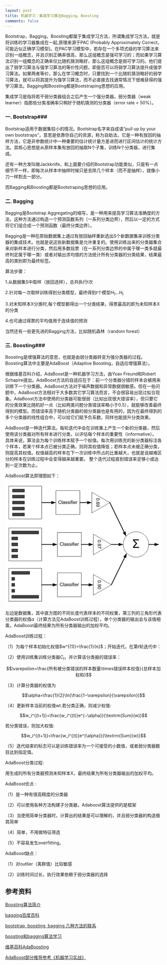 ```yaml
---
layout: post
title: 机器学习：集成学习算法Bagging，Boosting
comments: false
---
```


<!--more-->

Bootstrap，Bagging，Boosting都属于集成学习方法，所谓集成学习方法，就是将训练的学习器集成在一起,原理来源于PAC (Probably Approximately Correct，可能近似正确学习模型)。在PAC学习模型中，若存在一个多项式级的学习算法来识别一组概念，并且识别正确率很高，那么这组概念是强可学习的；而如果学习算法识别一组概念的正确率仅比随机猜测略好，那么这组概念是弱可学习的。他们提出了弱学习算法与强学习算法的等价性问题，即是否可以将弱学习算法提升成强学习算法。如果两者等价，那么在学习概念时，只要找到一个比随机猜测略好的弱学习算法，就可以将其提升为强学习算法，而不必直接去找通常情况下很难获得的强学习算法。Bagging和Boosting都是Bootstraping思想的应用。

集成学习是指将若干弱分类器组合之后产生一个强分类器。弱分类器（weak learner）指那些分类准确率只稍好于随机猜测的分类器（error rate < 50%）。

### 一. Bootstrap###

Bootstrap适用于数据集较小的情况。Bootstrap名字来自成语“pull up by your own bootstraps”，意思是依靠你自己的资源，称为自助法，它是一种有放回的抽样方法，它是非参数统计中一种重要的估计统计量方差进而进行区间估计的统计方法。其核心思想是从原样本集有放回的抽取N个子集，训练N个分类器，进行集成。

还有一种方发叫做Jackknife，和上面要介绍的Bootstrap功能类似，只是有一点细节不一样，即每次从样本中抽样时候只是去除几个样本（而不是抽样），就像小刀一样割去一部分。

而Bagging和Boosting都是Bootstraping思想的应用。

### 二. Bagging ###

Bagging是Bootstrap Aggregating的缩写，是一种用来提高学习算法准确度的方法，这种方法通过构造一个预测函数系列（一系列分类边界），然后以一定的方式将它们组合成一个预测函数（最终分类边界）。

Bagging是一种在原始数据集上通过有放回抽样重新选出S个新数据集来训练分类器的集成技术。也就是说这些新数据集是允许重复的。使用训练出来的分类器集合来对新样本进行分类，然后用多数投票（在一系列分类边界的中属于哪一类多就最终判定属于哪一类）或者对输出求均值的方法统计所有分类器的分类结果，结果最高的类别即为最终标签。

算法步骤：

1.从数据集S中取样（放回选样），总共执行t次

2.针对每一次取样训练得到分类模型，最终得到$t$个模型$H_1$...$H_t$

3.对未知样本X分类时,每个模型都得出一个分类结果，得票最高的即为未知样本X的分类

4.也可通过得票的平均值用于连续值的预测

当然还有一些更先进的Bagging方法，比如随机森林（random forest）

### 三. Boosting###

Boosting是增强算法的意思，也就是由弱分类器转变为强分类器的过程。Boosting算法中主要是AdaBoost（Adaptive Boosting，自适应增强算法）。

根据维基百科介绍，AdaBoost是一种机器学习方法，由Yoav Freund和Robert Schapire提出。AdaBoost方法的自适应在于：前一个分类器分错的样本会被用来训练下一个分类器。AdaBoost方法对于噪声数据和异常数据很敏感。但在一些问题中，AdaBoost方法相对于大多数其它学习算法而言，不会很容易出现过拟合现象。AdaBoost方法中使用的分类器可能很弱（比如出现很大错误率），但只要它的分类效果比随机好一点（比如两类问题分类错误率略小于0.5），就能够改善最终得到的模型。而错误率高于随机分类器的弱分类器也是有用的，因为在最终得到的多个分类器的线性组合中，可以给它们赋予负系数，同样也能提升分类效果。

AdaBoost是一种迭代算法。每轮迭代中会在训练集上产生一个新的分类器，然后使用该分类器对所有样本进行分类，以评估每个样本的重要性（informative）。 具体来说，算法会为每个训练样本赋予一个权值。每次用训练完的新分类器标注各个样本，若某个样本点已被分类正确，则将其权值降低；若样本点未被正确分类，则提高其权值。权值越高的样本在下一次训练中所占的比重越大，也就是说越难区分的样本在训练过程中会变得越来越重要。 整个迭代过程直到错误率足够小或达到一定次数为止。

AdaBoost算法原理图如下：

![png1](/public/images/2017-1-17-boosting/1.png)

左边是数据集，其中直方图的不同长度代表样本的不同权重，第三列的三角形代表分类器的权值$\alpha$（计算方法见AdaBoost训练过程），单个分类器的输出会与该值相乘。AdaBoost最终结果为所有分类器输出的加权平均。

AdaBoost训练过程：

（1）为每个样本初始化权值$w^{(1)}=\frac{1}{n}$；开始迭代，在第$t$轮迭代中： 

（2）使用训练集训练分类器$C_t$，并计算该分类器的错误率：

$$\varepsilon=\frac{所有被分类错误的样本数量\times错误样本权值}{总样本加权和}$$

（3）计算分类器的权值为

$$\alpha=\frac{1}{2}\ln(\frac{1−\varepsilon}{\varepsilon})$$

（4）更新样本当前的权值wt.若分类正确，则减少权值:

$$w_i^{(t+1)}=\frac{w_i^{(t)}e^{−\alpha}}{\textrm{Sum}(w)}$$

若分类错误，则加大权值:

$$w_i^{(t+1)}=\frac{w_i^{(t)}e^{\alpha}}{\textrm{Sum}(w)}$$

（5）迭代结束的标志可以是训练错误率为一个可接受的小数值，或者弱分类器数目达到指定值。

AdaBoost分类过程:

用生成的所有分类器预测未知样本X，最终结果为所有分类器输出的加权平均。

AdaBoost优点 :

（1）是一种有很高精度的分类器

（2）可以使用各种方法构建子分类器，Adaboost算法提供的是框架

（3）当使用简单分类器时，计算出的结果是可以理解的，并且弱分类器的构造极其简单

（4）简单，不用做特征筛选

（5）不容易发生overfitting。


AdaBoost缺点：

（1）对outlier（离群值）比较敏感

（2）训练时间过长，执行效果依赖于弱分类器的选择

## 参考资料 ##

[Boosting算法简介](http://baidutech.blog.51cto.com/4114344/743809/)

[bagging百度百科](http://baike.baidu.com/link?url=RlKFJdYbZRp33et5MdkQV37HU1LLtUxUvpGHrZAlI22HXafTr0YO9pK7M9B542EWilFHcA75OxvSuYU8r7N8B1XH8Em_u10SZmQvph7HFAq)

[bootstrap, boosting, bagging 几种方法的联系](http://blog.csdn.net/jlei_apple/article/details/8168856)

[boosting和bagging算法学习](http://blog.csdn.net/u010659278/article/details/44527437)

[维基百科AdaBoosting](https://zh.wikipedia.org/zh-cn/AdaBoost)

[AdaBoost部分推导参考《机器学习实战》]()


